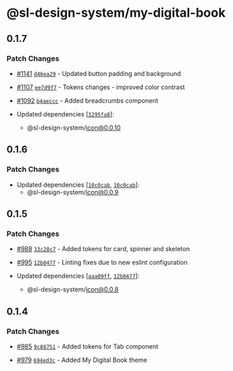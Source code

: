 # @sl-design-system/my-digital-book

## 0.1.7

### Patch Changes

- [#1141](https://github.com/sl-design-system/components/pull/1141) [`d46ea29`](https://github.com/sl-design-system/components/commit/d46ea294dd5da531a1ff0a748961d2ed7551465b) - Updated button padding and background

- [#1107](https://github.com/sl-design-system/components/pull/1107) [`ee7d9f7`](https://github.com/sl-design-system/components/commit/ee7d9f79ced5d189c8d1a54055535211222c00d4) - Tokens changes - improved color contrast

- [#1092](https://github.com/sl-design-system/components/pull/1092) [`b4aeccc`](https://github.com/sl-design-system/components/commit/b4aeccc033b8827d1d0bfa80a410c3290bf9fb94) - Added breadcrumbs component

- Updated dependencies [[`3295fa8`](https://github.com/sl-design-system/components/commit/3295fa8a92a7b0284a422232884f5fef77aa8537)]:
  - @sl-design-system/icon@0.0.10

## 0.1.6

### Patch Changes

- Updated dependencies [[`10c0cab`](https://github.com/sl-design-system/components/commit/10c0cabf69a1c2561a3ce459ed0ac67c7ae1bd6b), [`10c0cab`](https://github.com/sl-design-system/components/commit/10c0cabf69a1c2561a3ce459ed0ac67c7ae1bd6b)]:
  - @sl-design-system/icon@0.0.9

## 0.1.5

### Patch Changes

- [#988](https://github.com/sl-design-system/components/pull/988) [`33c28c7`](https://github.com/sl-design-system/components/commit/33c28c7ec1d8782610d6cd4c36a3b9c8c4d9e712) - Added tokens for card, spinner and skeleton

- [#995](https://github.com/sl-design-system/components/pull/995) [`12b0477`](https://github.com/sl-design-system/components/commit/12b0477da1f7ce615269b228a6fceb7cb8c6b4f5) - Linting fixes due to new eslint configuration

- Updated dependencies [[`aaa09ff`](https://github.com/sl-design-system/components/commit/aaa09ffb78db9df6298ce77d51a79b7aed213e59), [`12b0477`](https://github.com/sl-design-system/components/commit/12b0477da1f7ce615269b228a6fceb7cb8c6b4f5)]:
  - @sl-design-system/icon@0.0.8

## 0.1.4

### Patch Changes

- [#985](https://github.com/sl-design-system/components/pull/985) [`9c88751`](https://github.com/sl-design-system/components/commit/9c887516bacb0a335d8d2283e47d9a78f359a334) - Added tokens for Tab component

- [#979](https://github.com/sl-design-system/components/pull/979) [`694ed3c`](https://github.com/sl-design-system/components/commit/694ed3c14ba6a1486f99210eddb12bd98228e724) - Added My Digital Book theme
